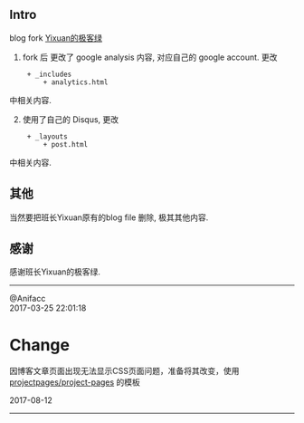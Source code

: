 ## Intro

blog fork [Yixuan的极客绿]( http://yixuan.li/)  

1. fork 后 更改了 google analysis 内容, 对应自己的 google account. 更改

		+ _includes
			+ analytics.html
中相关内容.

2. 使用了自己的 Disqus, 更改

		+ _layouts
			+ post.html
中相关内容.

## 其他

当然要把班长Yixuan原有的blog file 删除, 极其其他内容.

## 感谢 

感谢班长Yixuan的极客绿.

---

@Anifacc   
2017-03-25 22:01:18

# Change

因博客文章页面出现无法显示CSS页面问题，准备将其改变，使用[projectpages/project-pages](https://github.com/projectpages/project-pages) 的模板

2017-08-12 

---




